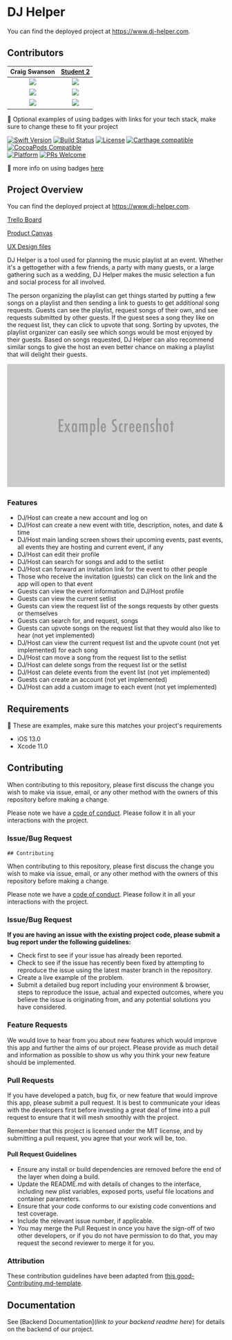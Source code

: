 
# DJ Helper

You can find the deployed project at https://www.dj-helper.com.

## Contributors


|                                       Craig Swanson                                        |                                       [Student 2](https://github.com/)                                        |
| :-----------------------------------------------------------------------------------------------------------: | :-----------------------------------------------------------------------------------------------------------: |
|                      [<img src="https://avatars1.githubusercontent.com/u/54075840?s=400&u=b3130ce735392b9a31251ea10673a43a016a0043&v=4" width = "200" />](https://github.com/)                       |                      [<img src="https://www.dalesjewelers.com/wp-content/uploads/2018/10/placeholder-silhouette-male.png" width = "200" />](https://github.com/)                       |
|                 [<img src="https://github.com/favicon.ico" width="15"> ](https://github.com/craig-a-swanson)                 |            [<img src="https://github.com/favicon.ico" width="15"> ](https://github.com/honda0306)             |
| [ <img src="https://static.licdn.com/sc/h/al2o9zrvru7aqj8e1x2rzsrca" width="15"> ](https://www.linkedin.com/in/craig-a-swanson/) | [ <img src="https://static.licdn.com/sc/h/al2o9zrvru7aqj8e1x2rzsrca" width="15"> ](https://www.linkedin.com/) |

🚫 Optional examples of using badges with links for your tech stack, make sure to change these to fit your project

[![Swift Version][swift-image]][swift-url]
[![Build Status][travis-image]][travis-url]
[![License][license-image]][license-url]
[![Carthage compatible](https://img.shields.io/badge/Carthage-compatible-4BC51D.svg?style=flat)](https://github.com/Carthage/Carthage)
[![CocoaPods Compatible](https://img.shields.io/cocoapods/v/EZSwiftExtensions.svg)](https://img.shields.io/cocoapods/v/LFAlertController.svg)  
[![Platform](https://img.shields.io/cocoapods/p/LFAlertController.svg?style=flat)](http://cocoapods.org/pods/LFAlertController)
[![PRs Welcome](https://img.shields.io/badge/PRs-welcome-brightgreen.svg?style=flat-square)](http://makeapullrequest.com)

🚫 more info on using badges [here](https://github.com/badges/shields)

## Project Overview

You can find the deployed project at https://www.dj-helper.com.

[Trello Board](https://trello.com/b/udZnuhhk/dj-helper)

[Product Canvas](https://www.notion.so/DJ-Helper-6b9f7ca95fec4c6ea8655c1d0c3c47b0)

[UX Design files](https://www.figma.com/file/bPLYBTlfbbrfz9TnXYkRGA/DJ-Helper-Notes?node-id=40%3A225)


DJ Helper is a tool used for planning the music playlist at an event. Whether it's a gettogether with a few friends, a party with many guests, or a large gathering such as a wedding, DJ Helper makes the music selection a fun and social process for all involved.

The person organizing the playlist can get things started by putting a few songs on a playlist and then sending a link to guests to get additional song requests.  Guests can see the playlist, request songs of their own, and see requests submitted by other guests. If the guest sees a song they like on the request list, they can click to upvote that song. Sorting by upvotes, the playlist organizer can easily see which songs would be most enjoyed by their guests.  Based on songs requested, DJ Helper can also recommend similar songs to give the host an even better chance on making a playlist that will delight their guests.

![](header.png)

### Features

-    DJ/Host can create a new account and log on
-    DJ/Host can create a new event with title, description, notes, and date & time
-    DJ/Host main landing screen shows their upcoming events, past events, all events they are hosting and current event, if any
-    DJ/Host can edit their profile
-    DJ/Host can search for songs and add to the setlist
-    DJ/Host can forward an invitation link for the event to other people
-    Those who receive the invitation (guests) can click on the link and the app will open to that event
-    Guests can view the event information and DJ/Host profile
-    Guests can view the current setlist
-    Guests can view the request list of the songs requests by other guests or themselves
-    Guests can search for, and request, songs
-    Guests can upvote songs on the request list that they would also like to hear (not yet implemented)
-    DJ/Host can view the current request list and the upvote count (not yet implemented) for each song
-    DJ/Host can move a song from the request list to the setlist
-    DJ/Host can delete songs from the request list or the setlist
-    DJ/Host can delete events from the event list (not yet implemented)
-    Guests can create an account (not yet implemented)
-    DJ/Host can add a custom image to each event (not yet implemented)

## Requirements

🚫 These are examples, make sure this matches your project's requirements

-   iOS 13.0
-   Xcode 11.0

## Contributing

When contributing to this repository, please first discuss the change you wish to make via issue, email, or any other method with the owners of this repository before making a change.

Please note we have a [code of conduct](./CODE_OF_CONDUCT.md). Please follow it in all your interactions with the project.

### Issue/Bug Request

    ## Contributing

When contributing to this repository, please first discuss the change you wish to make via issue, email, or any other method with the owners of this repository before making a change.

Please note we have a [code of conduct](./code_of_conduct.md). Please follow it in all your interactions with the project.

### Issue/Bug Request

 **If you are having an issue with the existing project code, please submit a bug report under the following guidelines:**
 - Check first to see if your issue has already been reported.
 - Check to see if the issue has recently been fixed by attempting to reproduce the issue using the latest master branch in the repository.
 - Create a live example of the problem.
 - Submit a detailed bug report including your environment & browser, steps to reproduce the issue, actual and expected outcomes,  where you believe the issue is originating from, and any potential solutions you have considered.

### Feature Requests

We would love to hear from you about new features which would improve this app and further the aims of our project. Please provide as much detail and information as possible to show us why you think your new feature should be implemented.

### Pull Requests

If you have developed a patch, bug fix, or new feature that would improve this app, please submit a pull request. It is best to communicate your ideas with the developers first before investing a great deal of time into a pull request to ensure that it will mesh smoothly with the project.

Remember that this project is licensed under the MIT license, and by submitting a pull request, you agree that your work will be, too.

#### Pull Request Guidelines

- Ensure any install or build dependencies are removed before the end of the layer when doing a build.
- Update the README.md with details of changes to the interface, including new plist variables, exposed ports, useful file locations and container parameters.
- Ensure that your code conforms to our existing code conventions and test coverage.
- Include the relevant issue number, if applicable.
- You may merge the Pull Request in once you have the sign-off of two other developers, or if you do not have permission to do that, you may request the second reviewer to merge it for you.

### Attribution

These contribution guidelines have been adapted from [this good-Contributing.md-template](https://gist.github.com/PurpleBooth/b24679402957c63ec426).


## Documentation

See [Backend Documentation](_link to your backend readme here_) for details on the backend of our project.


[swift-image]: https://img.shields.io/badge/swift-3.0-orange.svg
[swift-url]: https://swift.org/
[license-image]: https://img.shields.io/badge/License-MIT-blue.svg
[license-url]: LICENSE
[travis-image]: https://img.shields.io/travis/dbader/node-datadog-metrics/master.svg?style=flat-square
[travis-url]: https://travis-ci.org/dbader/node-datadog-metrics
[codebeat-image]: https://codebeat.co/badges/c19b47ea-2f9d-45df-8458-b2d952fe9dad
[codebeat-url]: https://codebeat.co/projects/github-com-vsouza-awesomeios-com
